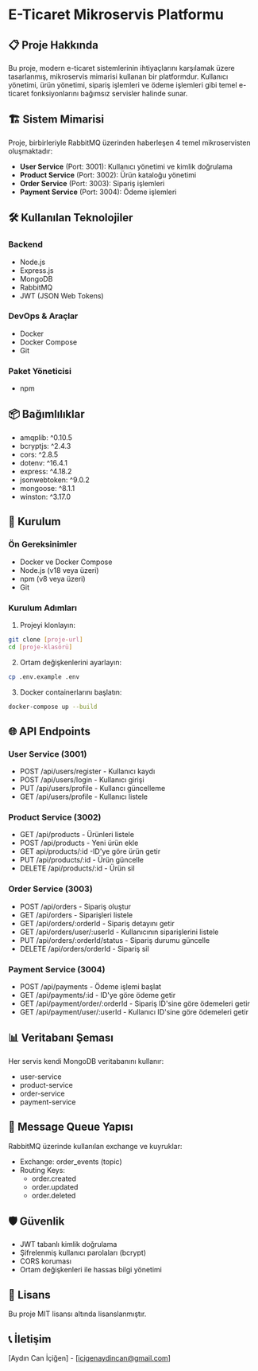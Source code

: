 # E-Ticaret Mikroservis Platformu

## 📋 Proje Hakkında
Bu proje, modern e-ticaret sistemlerinin ihtiyaçlarını karşılamak üzere tasarlanmış, mikroservis mimarisi kullanan bir platformdur. Kullanıcı yönetimi, ürün yönetimi, sipariş işlemleri ve ödeme işlemleri gibi temel e-ticaret fonksiyonlarını bağımsız servisler halinde sunar.

## 🏗️ Sistem Mimarisi
Proje, birbirleriyle RabbitMQ üzerinden haberleşen 4 temel mikroservisten oluşmaktadır:

- **User Service** (Port: 3001): Kullanıcı yönetimi ve kimlik doğrulama
- **Product Service** (Port: 3002): Ürün kataloğu yönetimi
- **Order Service** (Port: 3003): Sipariş işlemleri
- **Payment Service** (Port: 3004): Ödeme işlemleri

## 🛠️ Kullanılan Teknolojiler

### Backend
- Node.js
- Express.js
- MongoDB
- RabbitMQ
- JWT (JSON Web Tokens)

### DevOps & Araçlar
- Docker
- Docker Compose
- Git

### Paket Yöneticisi
- npm

## 📦 Bağımlılıklar
- amqplib: ^0.10.5
- bcryptjs: ^2.4.3
- cors: ^2.8.5
- dotenv: ^16.4.1
- express: ^4.18.2
- jsonwebtoken: ^9.0.2
- mongoose: ^8.1.1
- winston: ^3.17.0

## 🚀 Kurulum

### Ön Gereksinimler
- Docker ve Docker Compose
- Node.js (v18 veya üzeri)
- npm (v8 veya üzeri)
- Git

### Kurulum Adımları

1. Projeyi klonlayın:
```bash
git clone [proje-url]
cd [proje-klasörü]
```

2. Ortam değişkenlerini ayarlayın:
```bash
cp .env.example .env
```

3. Docker containerlarını başlatın:
```bash
docker-compose up --build
```

## 🌐 API Endpoints

### User Service (3001)
- POST /api/users/register - Kullanıcı kaydı
- POST /api/users/login - Kullanıcı girişi
- PUT /api/users/profile - Kullancı güncelleme
- GET /api/users/profile - Kullanıcı listele

### Product Service (3002)
- GET /api/products - Ürünleri listele
- POST /api/products - Yeni ürün ekle
- GET api/products/:id -ID'ye göre ürün getir
- PUT /api/products/:id - Ürün güncelle
- DELETE /api/products/:id - Ürün sil

### Order Service (3003)
- POST /api/orders - Sipariş oluştur
- GET /api/orders - Siparişleri listele
- GET /api/orders/:orderId - Sipariş detayını getir
- GET /api/orders/user/:userId - Kullanıcının siparişlerini listele
- PUT /api/orders/:orderId/status - Sipariş durumu güncelle
- DELETE /api/orders/orderId - Sipariş sil
  

### Payment Service (3004)
- POST /api/payments - Ödeme işlemi başlat
- GET /api/payments/:id - ID'ye göre ödeme getir
- GET /api/payment/order/:orderId - Sipariş ID'sine göre ödemeleri getir
- GET /api/payment/user/:userId - Kullanıcı ID'sine göre ödemeleri getir


## 📊 Veritabanı Şeması

Her servis kendi MongoDB veritabanını kullanır:
- user-service
- product-service
- order-service
- payment-service

## 🔄 Message Queue Yapısı

RabbitMQ üzerinde kullanılan exchange ve kuyruklar:
- Exchange: order_events (topic)
- Routing Keys:
  - order.created
  - order.updated
  - order.deleted

## 🛡️ Güvenlik

- JWT tabanlı kimlik doğrulama
- Şifrelenmiş kullanıcı parolaları (bcrypt)
- CORS koruması
- Ortam değişkenleri ile hassas bilgi yönetimi


## 📝 Lisans

Bu proje MIT lisansı altında lisanslanmıştır.

## 📞 İletişim

[Aydın Can İçiğen] - [icigenaydincan@gmail.com]
